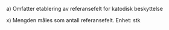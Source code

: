 a) Omfatter etablering av referansefelt for katodisk beskyttelse

x) Mengden måles som antall referansefelt. Enhet: stk

